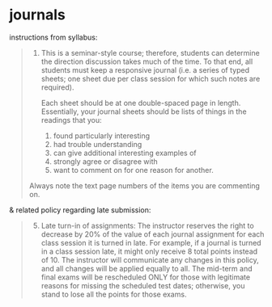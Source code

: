 # journals

instructions from syllabus:

> 1. This is a seminar-style course; therefore, students can determine the
>    direction discussion takes much of the time. To that end, all students
>    must keep a responsive journal (i.e. a series of typed sheets; one sheet
>    due per class session for which such notes are required).
>
>    Each sheet should be at one double-spaced page in length. Essentially,
>    your journal sheets should be lists of things in the readings that you:
>
>    1. found particularly interesting
>    2. had trouble understanding
>    3. can give additional interesting examples of
>    4. strongly agree or disagree with
>    5. want to comment on for one reason for another.
>
> Always note the text page numbers of the items you are commenting on.

& related policy regarding late submission:

> 5. Late turn-in of assignments: The instructor reserves the right to decrease
>    by 20% of the value of each journal assignment for each class session it
>    is turned in late. For example, if a journal is turned in a class session
>    late, it might only receive 8 total points instead of 10. The instructor
>    will communicate any changes in this policy, and all changes will be
>    applied equally to all. The mid-term and final exams will be rescheduled
>    ONLY for those with legitimate reasons for missing the scheduled test
>    dates; otherwise, you stand to lose all the points for those exams.
